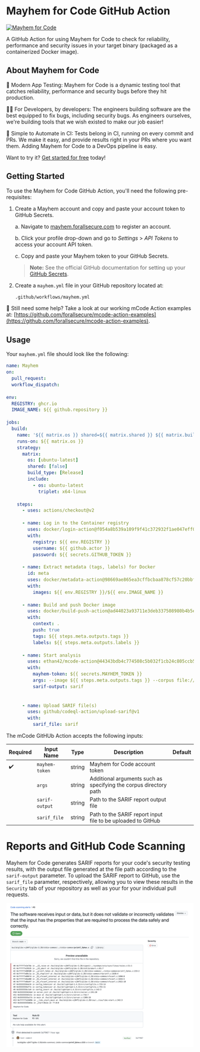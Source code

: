 # Mayhem for Code GitHub Action

[![Mayhem for Code](https://drive.google.com/uc?export=view&id=1JXEbfCDMMwwnDaOgs5-XlPWQwZR93fv4)](http://mayhem.forallsecure.com/)

A GitHub Action for using Mayhem for Code to check for reliability, performance and security issues in your target binary (packaged as a containerized Docker image).

## About Mayhem for Code

🧪 Modern App Testing: Mayhem for Code is a dynamic testing tool that catches reliability, performance and security bugs before they hit production.

🧑‍💻 For Developers, by developers: The engineers building software are the best equipped to fix bugs, including security bugs. As engineers ourselves, we're building tools that we wish existed to make our job easier!

🤖 Simple to Automate in CI: Tests belong in CI, running on every commit and PRs. We make it easy, and provide results right in your PRs where you want them. Adding Mayhem for Code to a DevOps pipeline is easy.

Want to try it? [Get started for free](https://forallsecure.com/mayhem-free) today!

## Getting Started

To use the Mayhem for Code GitHub Action, you'll need the following pre-requisites:

1. Create a Mayhem account and copy and paste your account token to GitHub Secrets.

    a. Navigate to [mayhem.forallsecure.com](mayhem.forallsecure.com) to register an account.

    b. Click your profile drop-down and go to *Settings* > *API Tokens* to access your account API token.

    c. Copy and paste your Mayhem token to your GitHub Secrets.

      > **Note:** See the official GitHub documentation for setting up your [GitHub Secrets](https://docs.github.com/en/actions/security-guides/encrypted-secrets#creating-encrypted-secrets-for-an-organization).

2. Create a `mayhem.yml` file in your GitHub repository located at:

    ```sh
    .github/workflows/mayhem.yml
    ```

🤔 Still need some help? Take a look at our working mCode Action examples at: [https://github.com/forallsecure/mcode-action-examples](https://github.com/forallsecure/mcode-action-examples).

## Usage

Your `mayhem.yml` file should look like the following:

```yaml
name: Mayhem
on:
  pull_request:
  workflow_dispatch:

env:
  REGISTRY: ghcr.io
  IMAGE_NAME: ${{ github.repository }}

jobs:
  build:
    name: '${{ matrix.os }} shared=${{ matrix.shared }} ${{ matrix.build_type }}'
    runs-on: ${{ matrix.os }}
    strategy:
      matrix:
        os: [ubuntu-latest]
        shared: [false]
        build_type: [Release]
        include:
          - os: ubuntu-latest
            triplet: x64-linux

    steps:
      - uses: actions/checkout@v2

      - name: Log in to the Container registry
        uses: docker/login-action@f054a8b539a109f9f41c372932f1ae047eff08c9
        with:
          registry: ${{ env.REGISTRY }}
          username: ${{ github.actor }}
          password: ${{ secrets.GITHUB_TOKEN }}

      - name: Extract metadata (tags, labels) for Docker
        id: meta
        uses: docker/metadata-action@98669ae865ea3cffbcbaa878cf57c20bbf1c6c38
        with:
          images: ${{ env.REGISTRY }}/${{ env.IMAGE_NAME }}

      - name: Build and push Docker image
        uses: docker/build-push-action@ad44023a93711e3deb337508980b4b5e9bcdc5dc
        with:
          context: .
          push: true
          tags: ${{ steps.meta.outputs.tags }}
          labels: ${{ steps.meta.outputs.labels }}

      - name: Start analysis
        uses: ethan42/mcode-action@44343bdb4c774508c5b032f1cb24c805ccb5167e
        with:
          mayhem-token: ${{ secrets.MAYHEM_TOKEN }}
          args: --image ${{ steps.meta.outputs.tags }} --corpus file://mayhem/corpus
          sarif-output: sarif


      - name: Upload SARIF file(s)
        uses: github/codeql-action/upload-sarif@v1
        with:
          sarif_file: sarif
```

The mCode GitHUb Action accepts the following inputs:

| Required | Input Name | Type | Description | Default
| --- | --- | --- | --- | ---
| ✔️ | `mayhem-token` | string | Mayhem for Code account token |
|   | `args` | string | Additional arguments such as specifying the corpus directory path |
|   | `sarif-output` | string | Path to the SARIF report output file | 
|   | `sarif_file` | string | Path to the SARIF report input file to be uploaded to GitHub |

# Reports and GitHub Code Scanning

Mayhem for Code generates SARIF reports for your code's security testing results, with the output file generated at the file path according to the `sarif-output` parameter. To upload the SARIF report to GitHub, use the `sarif_file` parameter, respectively, allowing you to view these results in the `Security` tab of your repository as well as your for your individual pull requests.

![code-scanning-alert](code-scanning-alert.png)